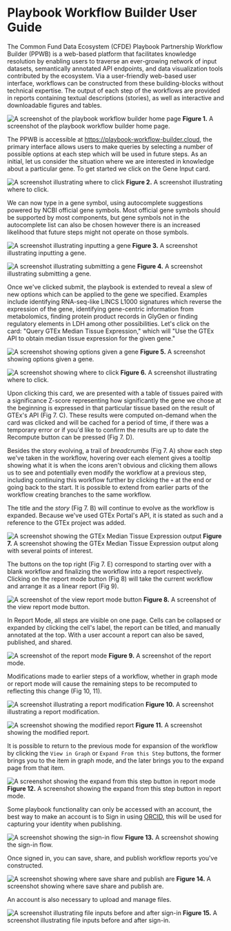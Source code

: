 # Playbook Workflow Builder User Guide

The Common Fund Data Ecosystem (CFDE) Playbook Partnership Workflow Builder (PPWB) is a web-based platform that facilitates knowledge resolution by enabling users to traverse an ever-growing network of input datasets, semantically annotated API endpoints, and data visualization tools contributed by the ecosystem. Via a user-friendly web-based user interface, workflows can be constructed from these building-blocks without technical expertise. The output of each step of the workflows are provided in reports containing textual descriptions (stories), as well as interactive and downloadable figures and tables.

![A screenshot of the playbook workflow builder home page](./figures/01-homepage.png)
**Figure 1.** A screenshot of the playbook workflow builder home page.

The PPWB is accessible at https://playbook-workflow-builder.cloud, the primary interface allows users to make queries by selecting a number of possible options at each step which will be used in future steps. As an initial, let us consider the situation where we are interested in knowledge about a particular gene. To get started we click on the Gene Input card.

![A screenshot illustrating where to click](./figures/02-start-with-gene.png)
**Figure 2.** A screenshot illustrating where to click.

We can now type in a gene symbol, using autocomplete suggestions powered by NCBI official gene symbols. Most official gene symbols should be supported by most components, but gene symbols not in the autocomplete list can also be chosen however there is an increased likelihood that future steps might not operate on those symbols.

![A screenshot illustrating inputting a gene](./figures/03-input-a-gene.png)
**Figure 3.** A screenshot illustrating inputting a gene.

![A screenshot illustrating submitting a gene](./figures/04-submit-a-gene.png)
**Figure 4.** A screenshot illustrating submitting a gene.

Once we've clicked submit, the playbook is extended to reveal a slew of new options which can be applied to the gene we specified. Examples include identifying RNA-seq-like LINCS L1000 signatures which reverse the expression of the gene, identifying gene-centric information from metabolomics, finding protein product records in GlyGen or finding regulatory elements in LDH among other possibilities. Let's click on the card: "Query GTEx Median Tissue Expression," which will "Use the GTEx API to obtain median tissue expression for the given gene."

![A screenshot showing options given a gene](./figures/05-gene-extend.png)
**Figure 5.** A screenshot showing options given a gene.

![A screenshot showing where to click](./figures/06-query-gtex.png)
**Figure 6.** A screenshot illustrating where to click.

Upon clicking this card, we are presented with a table of tissues paired with a significance Z-score representing how significantly the gene we chose at the beginning is expressed in that particular tissue based on the result of GTEx's API (Fig 7. C). These results were computed on-demand when the card was clicked and will be cached for a period of time, if there was a temporary error or if you'd like to confirm the results are up to date the Recompute button can be pressed (Fig 7. D).

Besides the story evolving, a trail of *breadcrumbs* (Fig 7. A) show each step we've taken in the workflow, hovering over each element gives a tooltip showing what it is when the icons aren't obvious and clicking them allows us to see and potentially even modify the workflow at a previous step, including continuing this workflow further by clicking the `+` at the end or going back to the start. It is possible to extend from earlier parts of the workflow creating branches to the same workflow.

The title and the *story* (Fig 7. B) will continue to evolve as the workflow is expanded. Because we've used GTEx Portal's API, it is stated as such and a reference to the GTEx project was added.

![A screenshot showing the GTEx Median Tissue Expression output](./figures/07-gtex-results.png)
**Figure 7.** A screenshot showing the GTEx Median Tissue Expression output along with several points of interest.

The buttons on the top right (Fig 7. E) correspond to starting over with a blank workflow and finalizing the workflow into a report respectively. Clicking on the report mode button (Fig 8) will take the current workflow and arrange it as a linear report (Fig 9).

![A screenshot of the view report mode button](./figures/08-report-mode-button.png)
**Figure 8.** A screenshot of the view report mode button.

In Report Mode, all steps are visible on one page. Cells can be collapsed or expanded by clicking the cell's label, the report can be titled, and manually annotated at the top. With a user account a report can also be saved, published, and shared.

![A screenshot of the report mode](./figures/09-report-mode.png)
**Figure 9.** A screenshot of the report mode.

Modifications made to earlier steps of a workflow, whether in graph mode or report mode will cause the remaining steps to be recomputed to reflecting this change (Fig 10, 11).

![A screenshot illustrating a report modification](./figures/10-report-mode-modification.png)
**Figure 10.** A screenshot illustrating a report modification.

![A screenshot showing the modified report](./figures/11-report-mode-modified.png)
**Figure 11.** A screenshot showing the modified report.

It is possible to return to the previous mode for expansion of the workflow by clicking the `View in Graph` or `Expand From this Step` buttons, the former brings you to the item in graph mode, and the later brings you to the expand page from that item.

![A screenshot showing the expand from this step button in report mode](./figures/12-report-mode-expand.png)
**Figure 12.** A screenshot showing the expand from this step button in report mode.

Some playbook functionality can only be accessed with an account, the best way to make an account is to Sign in using [ORCID](https://orcid.org/), this will be used for capturing your identity when publishing.

![A screenshot showing the sign-in flow](./figures/13-orcid-signin.png)
**Figure 13.** A screenshot showing the sign-in flow.

Once signed in, you can save, share, and publish workflow reports you've constructed.

![A screenshot showing where save share and publish are](./figures/14-save-share-publish.png)
**Figure 14.** A screenshot showing where save share and publish are.

An account is also necessary to upload and manage files.

![A screenshot illustrating file inputs before and after sign-in](./figures/15-file-upload.png)
**Figure 15.** A screenshot illustrating file inputs before and after sign-in.
